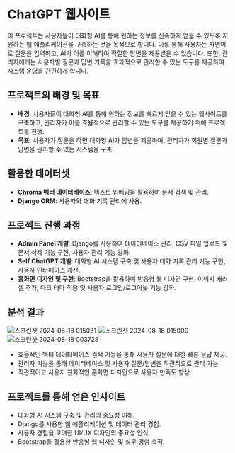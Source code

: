 # ChatGPT 웹사이트
이 프로젝트는 사용자들이 대화형 AI를 통해 원하는 정보를 신속하게 얻을 수 있도록 지원하는 웹 애플리케이션을 구축하는 것을 목적으로 합니다. 이를 통해 사용자는 자연어로 질문을 입력하고, AI가 이를 이해하여 적절한 답변을 제공받을 수 있습니다. 또한, 관리자에게는 사용자별 질문과 답변 기록을 효과적으로 관리할 수 있는 도구를 제공하여 시스템 운영을 간편하게 합니다.

## 프로젝트의 배경 및 목표

- **배경**: 사용자들이 대화형 AI를 통해 원하는 정보를 빠르게 얻을 수 있는 웹사이트를 구축하고, 관리자가 이를 효율적으로 관리할 수 있는 도구를 제공하기 위해 프로젝트를 진행.
- **목표**: 사용자가 질문을 하면 대화형 AI가 답변을 제공하며, 관리자가 회원별 질문과 답변을 관리할 수 있는 시스템을 구축.

## 활용한 데이터셋

- **Chroma 벡터 데이터베이스**: 텍스트 임베딩을 활용하여 문서 검색 및 관리.
- **Django ORM**: 사용자와 대화 기록 관리에 사용.

## 프로젝트 진행 과정

- **Admin Panel 개발**: Django를 사용하여 데이터베이스 관리, CSV 파일 업로드 및 문서 삭제 기능 구현, 사용자 관리 기능 강화.
- **Self ChatGPT 개발**: 대화형 AI 시스템 구축 및 사용자 대화 기록 관리 기능 구현, 사용자 인터페이스 개선.
- **홈화면 디자인 및 구현**: Bootstrap을 활용하여 반응형 웹 디자인 구현, 이미지 캐러셀 추가, 다크 테마 적용 및 사용자 로그인/로그아웃 기능 강화.

## 분석 결과
![스크린샷 2024-08-18 015031](https://github.com/user-attachments/assets/60a28b6e-1536-47f1-90e6-b7777d4bd24a)
![스크린샷 2024-08-18 015000](https://github.com/user-attachments/assets/640a005c-3772-4e34-8005-49129f3f2a3f)
![스크린샷 2024-08-18 003728](https://github.com/user-attachments/assets/a4d208e2-1fdf-4cd5-81c8-b91b4444f6d2)

- 효율적인 벡터 데이터베이스 검색 기능을 통해 사용자 질문에 대한 빠른 응답 제공.
- 관리자 기능을 통해 데이터베이스 및 사용자 질문/답변을 직관적으로 관리 가능.
- 직관적이고 사용자 친화적인 홈화면 디자인으로 사용자 만족도 향상.

## 프로젝트를 통해 얻은 인사이트

- 대화형 AI 시스템 구축 및 관리의 중요성 이해.
- Django를 사용한 웹 애플리케이션 및 데이터 관리 경험.
- 사용자 경험을 고려한 UI/UX 디자인의 중요성 인식.
- Bootstrap을 활용한 반응형 웹 디자인 및 실무 경험 축적.
